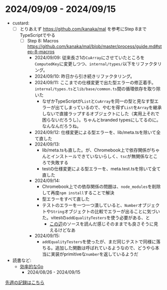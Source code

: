 # 2024/09/09 - 2024/09/15

- custard:
    - [ ] とりあえず <https://github.com/kanaka/mal> を参考にStep 8までTypeScriptでやる
        - [ ] Step 8: Macros <https://github.com/kanaka/mal/blob/master/process/guide.md#step-8-macros>
            - 2024/09/09: 従来長さ1の`CuArray`にさせていたところを`ComputedKey`に変更しつつ、`internal/types/`以下をリファクタリング。
            - 2024/09/10: 昨日から引き続きリファクタリング。
            - 2024/09/11: ここまでの仕様変更で出た型エラーの修正着手。`internal/types.ts`と`lib/base/common.ts`間の循環依存を取り除いた
                - なぜかTypeScriptが`List`と`CuArray`を同一の型と見なす型エラーが出てしまっているので、やむを得ず`List`を`Array`を継承しないで直接ラップするオブジェクトにした（実用上それで困らないだろうし）。ちゃんとbranded typesにしてるのに。なんなんだろうね。
            - 2024/09/12: 仕様変更による型エラーを、lib/meta.tsを除いて全て直した
            - 2024/09/13:
                - lib/meta.tsも直した。が、Chromebook上で依存関係がちゃんとインストールできていないらしく、`tsc`が無関係なところで失敗する
                - testの仕様変更による型エラーを、meta.test.tsを除いて全て直した
            - 2024/09/14:
                - Chromebook上での依存関係の問題は、`node_modules`を削除して再度`npm install`することで解決
                - 型エラーをすべて直した
                - テストのエラーを一つ一つ潰していると、`Number`オブジェクトや`String`オブジェクトの比較でエラーが出ることに気づいた。vitestの`addEqualityTesters`を使う必要がある、と
                    - [この辺](https://github.com/vitest-dev/vitest/blob/699055eb93909287e1542fdfb99d97f2a38965ba/packages/expect/src/jest-utils.ts#L89)のソースを読んだ感じそのままでも良さそうに見えるけどなあ
            - 2024/09/15:
                - `addEqualityTesters`を使ったが、まだ同じテストで同様に落ちる。追加した関数は呼ばれているようなので、どうやら本当に実装がprimitiveな`number`を返しているようだ
- 読書など:
    - [効率的なGo](https://www.oreilly.co.jp//books/9784814400539/)
        - 2024/08/26 - 2024/09/15

[先週の記録はこちら](https://github.com/igrep/daily-commits/blob/f007085b03cb52834f45d038199f5671299e7ce6/yesterday.md)
